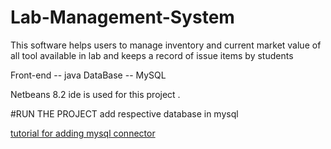 # Lab-Management-System
This software helps users to manage inventory and current market value of all tool available in lab and keeps a record of issue items by students

Front-end -- java
DataBase -- MySQL

Netbeans 8.2 ide is used for this project . 

#RUN THE PROJECT
add respective database in mysql

<a href="https://netbeans.org/competition/win-with-netbeans/mysql-client.html">tutorial for adding mysql connector</a>

